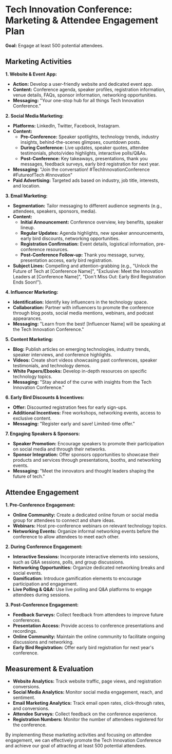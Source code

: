 # Tech Innovation Conference: Marketing & Attendee Engagement Plan

**Goal:** Engage at least 500 potential attendees.

## Marketing Activities

**1. Website & Event App:**

*   **Action:** Develop a user-friendly website and dedicated event app.
*   **Content:** Conference agenda, speaker profiles, registration information, venue details, FAQs, sponsor information, networking opportunities.
*   **Messaging:** "Your one-stop hub for all things Tech Innovation Conference."

**2. Social Media Marketing:**

*   **Platforms:** LinkedIn, Twitter, Facebook, Instagram.
*   **Content:**
    *   **Pre-Conference:** Speaker spotlights, technology trends, industry insights, behind-the-scenes glimpses, countdown posts.
    *   **During Conference:** Live updates, speaker quotes, attendee testimonials, photo/video highlights, interactive polls/Q&As.
    *   **Post-Conference:** Key takeaways, presentations, thank you messages, feedback surveys, early bird registration for next year.
*   **Messaging:** "Join the conversation! #TechInnovationConference #FutureofTech #Innovation"
*   **Paid Advertising:** Targeted ads based on industry, job title, interests, and location.

**3. Email Marketing:**

*   **Segmentation:** Tailor messaging to different audience segments (e.g., attendees, speakers, sponsors, media).
*   **Content:**
    *   **Initial Announcement:** Conference overview, key benefits, speaker lineup.
    *   **Regular Updates:** Agenda highlights, new speaker announcements, early bird discounts, networking opportunities.
    *   **Registration Confirmation:** Event details, logistical information, pre-conference resources.
    *   **Post-Conference Follow-up:** Thank you message, survey, presentation access, early bird registration.
*   **Subject Lines:** Compelling and attention-grabbing (e.g., "Unlock the Future of Tech at [Conference Name]", "Exclusive: Meet the Innovation Leaders at [Conference Name]", "Don't Miss Out: Early Bird Registration Ends Soon!").

**4. Influencer Marketing:**

*   **Identification:** Identify key influencers in the technology space.
*   **Collaboration:** Partner with influencers to promote the conference through blog posts, social media mentions, webinars, and podcast appearances.
*   **Messaging:** "Learn from the best! [Influencer Name] will be speaking at the Tech Innovation Conference."

**5. Content Marketing:**

*   **Blog:** Publish articles on emerging technologies, industry trends, speaker interviews, and conference highlights.
*   **Videos:** Create short videos showcasing past conferences, speaker testimonials, and technology demos.
*   **White Papers/Ebooks:** Develop in-depth resources on specific technology topics.
*   **Messaging:** "Stay ahead of the curve with insights from the Tech Innovation Conference."

**6. Early Bird Discounts & Incentives:**

*   **Offer:** Discounted registration fees for early sign-ups.
*   **Additional Incentives:** Free workshops, networking events, access to exclusive content.
*   **Messaging:** "Register early and save! Limited-time offer."

**7. Engaging Speakers & Sponsors:**

*   **Speaker Promotion:** Encourage speakers to promote their participation on social media and through their networks.
*   **Sponsor Integration:** Offer sponsors opportunities to showcase their products and services through presentations, booths, and networking events.
*   **Messaging:** "Meet the innovators and thought leaders shaping the future of tech."

## Attendee Engagement

**1. Pre-Conference Engagement:**

*   **Online Community:** Create a dedicated online forum or social media group for attendees to connect and share ideas.
*   **Webinars:** Host pre-conference webinars on relevant technology topics.
*   **Networking Events:** Organize informal networking events before the conference to allow attendees to meet each other.

**2. During Conference Engagement:**

*   **Interactive Sessions:** Incorporate interactive elements into sessions, such as Q&A sessions, polls, and group discussions.
*   **Networking Opportunities:** Organize dedicated networking breaks and social events.
*   **Gamification:** Introduce gamification elements to encourage participation and engagement.
*   **Live Polling & Q&A:** Use live polling and Q&A platforms to engage attendees during sessions.

**3. Post-Conference Engagement:**

*   **Feedback Surveys:** Collect feedback from attendees to improve future conferences.
*   **Presentation Access:** Provide access to conference presentations and recordings.
*   **Online Community:** Maintain the online community to facilitate ongoing discussions and networking.
*   **Early Bird Registration:** Offer early bird registration for next year's conference.

## Measurement & Evaluation

*   **Website Analytics:** Track website traffic, page views, and registration conversions.
*   **Social Media Analytics:** Monitor social media engagement, reach, and sentiment.
*   **Email Marketing Analytics:** Track email open rates, click-through rates, and conversions.
*   **Attendee Surveys:** Collect feedback on the conference experience.
*   **Registration Numbers:** Monitor the number of attendees registered for the conference.

By implementing these marketing activities and focusing on attendee engagement, we can effectively promote the Tech Innovation Conference and achieve our goal of attracting at least 500 potential attendees.